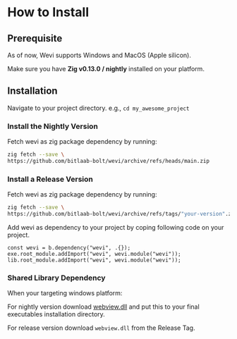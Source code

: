 # How to Install

## Prerequisite

As of now, Wevi supports Windows and MacOS (Apple silicon).

Make sure you have **Zig v0.13.0 / nightly** installed on your platform.

## Installation

Navigate to your project directory. e.g., `cd my_awesome_project`

### Install the Nightly Version

Fetch wevi as zig package dependency by running:

```sh
zig fetch --save \
https://github.com/bitlaab-bolt/wevi/archive/refs/heads/main.zip
```

### Install a Release Version

Fetch wevi as zig package dependency by running:

```sh
zig fetch --save \
https://github.com/bitlaab-bolt/wevi/archive/refs/tags/"your-version".zip
```

Add wevi as dependency to your project by coping following code on your project.

```zig title="build.zig"
const wevi = b.dependency("wevi", .{});
exe.root_module.addImport("wevi", wevi.module("wevi"));
lib.root_module.addImport("wevi", wevi.module("wevi"));
```

### Shared Library Dependency

When your targeting windows platform:

For nightly version download [webview.dll](https://github.com/bitlaab-bolt/wevi/blob/main/libs/windows/webview.dll) and put this to your final executables installation directory.

For release version download `webview.dll` from the Release Tag.